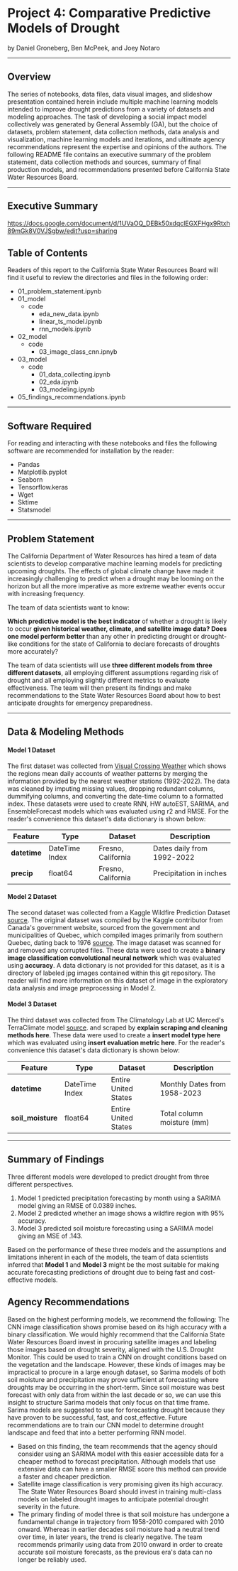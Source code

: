 # Project 4: Comparative Predictive Models of Drought

by Daniel Groneberg, Ben McPeek, and Joey Notaro

---

## Overview

The series of notebooks, data files, data visual images, and slideshow presentation contained herein include multiple machine learning models intended to improve drought predictions from a variety of datasets and modeling approaches. The task of developing a social impact model collectively was generated by General Assembly (GA), but the choice of datasets, problem statement, data collection methods, data analysis and visualization, machine learning models and iterations, and ultimate agency recommendations represent the expertise and opinions of the authors. The following README file contains an executive summary of the problem statement, data collection methods and sources, summary of final production models, and recommendations presented before California State Water Resources Board.

---

## Executive Summary 
https://docs.google.com/document/d/1UVaOQ_DEBk50xdqclEGXFHgx9Rtxh89mGk8V0VJSgbw/edit?usp=sharing 


## Table of Contents

Readers of this report to the California State Water Resources Board will find it useful to review the directories and files in the following order:

- 01_problem_statement.ipynb
- 01_model
    - code 
        - eda_new_data.ipynb
        - linear_ts_model.ipynb
        - rnn_models.ipynb
- 02_model
    - code
        - 03_image_class_cnn.ipnyb
- 03_model
    - code 
        - 01_data_collecting.ipynb
        - 02_eda.ipynb
        - 03_modeling.ipynb
- 05_findings_recommendations.ipynb


---

## Software Required

For reading and interacting with these notebooks and files the following software are recommended for installation by the reader:

- Pandas
- Matplotlib.pyplot
- Seaborn
- Tensorflow.keras
- Wget
- Sktime
- Statsmodel


--- 

## Problem Statement

The California Department of Water Resources has hired a team of data scientists to develop comparative machine learning models for predicting upcoming droughts. The effects of global climate change have made it increasingly challenging to predict when a drought may be looming on the horizon but all the more imperative as more extreme weather events occur with increasing frequency.

The team of data scientists want to know:

**Which predictive model is the best indicator** of whether a drought is likely to occur **given historical weather, climate, and satellite image data? Does one model perform better** than any other in predicting drought or drought-like conditions for the state of California to declare forecasts of droughts more accurately?

The team of data scientists will use **three different models from three different datasets**, all employing different assumptions regarding risk of drought and all employing slightly different metrics to evaluate effectiveness. The team will then present its findings and make recommendations to the State Water Resources Board about how to best anticipate droughts for emergency preparedness.

---

## Data & Modeling Methods


#### Model 1 Dataset

The first dataset was collected from [Visual Crossing Weather](https://www.visualcrossing.com/) which shows the regions mean daily accounts of weather patterns by merging the information provided by the nearest weather stations (1992-2022). The data was cleaned by imputing missing values, dropping redundant columns, dummifying columns, and converting the date-time column to a formatted index. These datasets were used to create RNN, HW autoEST, SARIMA, and EnsembleForecast models which was evaluated using r2 and RMSE. For the reader's convenience this dataset's data dictionary is shown below:

|Feature|Type|Dataset|Description|
|---|---|---|---|
|**datetime**|DateTime Index|Fresno, California|Dates daily from 1992-2022|
|**precip**|float64|Fresno, California|Precipitation in inches|



#### Model 2 Dataset

The second dataset was collected from a Kaggle Wildfire Prediction Dataset [source](https://www.kaggle.com/datasets/abdelghaniaaba/wildfire-prediction-dataset?select=train). The original dataset was compiled by the Kaggle contributor from Canada's government website, sourced from the government and municipalities of Quebec, which compiled images primarily from southern Quebec, dating back to 1976 [source](https://open.canada.ca/data/en/dataset/9d8f219c-4df0-4481-926f-8a2a532ca003). The image dataset was scanned for and removed any corrupted files. These data were used to create a **binary image classification convolutional neural network** which was evaluated using **accuracy**. A data dictionary is not provided for this dataset, as it is a directory of labeled jpg images contained within this git repository. The reader will find more information on this dataset of image in the exploratory data analysis and image preprocessing in Model 2.


#### Model 3 Dataset

The third dataset was collected from The Climatology Lab at UC Merced's TerraClimate model  [source](https://www.climatologylab.org/). and scraped by **explain scraping and cleaning methods here**. These data were used to create a **insert model type here** which was evaluated using **insert evaluation metric here**. For the reader's convenience this dataset's data dictionary is shown below:

|Feature|Type|Dataset|Description|
|---|---|---|---|
**datetime**|DateTime Index|Entire United States|Monthly Dates from 1958-2023|
|**soil_moisture**|float64|Entire United States|Total column moisture (mm)|
---

## Summary of Findings

Three different models were developed to predict drought from three different perspectives.

1. Model 1 predicted precipitation forecasting by month using a SARIMA model giving an RMSE of 0.0389 inches.
2. Model 2 predicted whether an image shows a wildfire region with 95% accuracy.
3. Model 3 predicted soil moisture forecasting using a SARIMA model giving an MSE of .143.

Based on the performance of these three models and the assumptions and limitations inherent in each of the models, the team of data scientists inferred that **Model 1** and **Model 3** might be the most suitable for making accurate forecasting predictions of drought due to being fast and cost-effective models. 

## Agency Recommendations

Based on the highest performing models, we recommend the following: The CNN image classification shows promise based on its high accuracy with a binary classification. We would highly recommend that the California State Water Resources Board invest in procuring satellite images and labeling those images based on drought severity, aligned with the U.S. Drought Monitor. This could be used to train a CNN on drought conditions based on the vegetation and the landscape. However, these kinds of images may be impractical to procure in a large enough dataset, so Sarima models of both soil moisture and precipitation may prove sufficient at forecasting where droughts may be occurring in the short-term. Since soil moisture was best forecast with only data from within the last decade or so, we can use this insight to structure Sarima models that only focus on that time frame. Sarima models are suggested to use for forecasting drought because they have proven to be successful, fast, and cost_effective. Future recommendations are to train our CNN model to determine drought landscape and feed that into a better performing RNN model.

* Based on this finding, the team recommends that the agency should consider using an SARIMA model with this easier accessible data for a cheaper method to forecast precipitation. Although models that use extensive data can have a smaller RMSE score this method can provide a faster and cheaper prediction.
* Satellite image classification is very promising given its high accuracy. The State Water Resources Board should invest in training multi-class models on labeled drought images to anticipate potential drought severity in the future.
* The primary finding of model three is that soil moisture has undergone a fundamental change in trajectory from 1958-2010 compared with 2010 onward. Whereas in earlier decades soil moisture had a neutral trend over time, in later years, the trend is clearly negative. The team recommends primarily using data from 2010 onward in order to create accurate soil moisture forecasts, as the previous era's data can no longer be reliably used.

